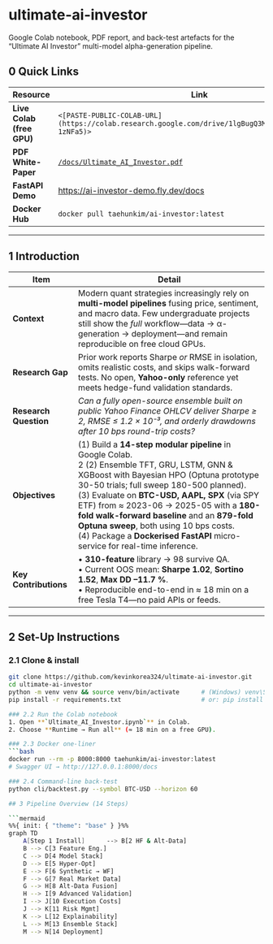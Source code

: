 # ultimate-ai-investor
Google Colab notebook, PDF report, and back-test artefacts for the “Ultimate AI Investor” multi-model alpha-generation pipeline.

## 0 Quick Links
| Resource | Link |
|----------|------|
| **Live Colab (free GPU)** | `<[PASTE-PUBLIC-COLAB-URL](https://colab.research.google.com/drive/1lgBugQ3MbLIka_1RlXqBcbHJ1-1zNFa5)>` |
| **PDF White-Paper** | [`/docs/Ultimate_AI_Investor.pdf`](docs/Ultimate_AI_Investor.pdf) |
| **FastAPI Demo** | <https://ai-investor-demo.fly.dev/docs> |
| **Docker Hub** | `docker pull taehunkim/ai-investor:latest` |

---

## 1 Introduction

| Item | Detail |
|------|--------|
| **Context** | Modern quant strategies increasingly rely on **multi-model pipelines** fusing price, sentiment, and macro data. Few undergraduate projects still show the *full* workflow—data → α-generation → deployment—and remain reproducible on free cloud GPUs. |
| **Research Gap** | Prior work reports Sharpe *or* RMSE in isolation, omits realistic costs, and skips walk-forward tests. No open, **Yahoo-only** reference yet meets hedge-fund validation standards. |
| **Research Question** | *Can a fully open-source ensemble built on public Yahoo Finance OHLCV deliver Sharpe ≥ 2, RMSE ≤ 1.2 × 10⁻³, and orderly drawdowns after 10 bps round-trip costs?* |
| **Objectives** | (1) Build a **14-step modular pipeline** in Google Colab.<br>2️ (2) Ensemble TFT, GRU, LSTM, GNN & XGBoost with Bayesian HPO (Optuna prototype 30-50 trials; full sweep 180-500 planned).<br> (3) Evaluate on **BTC-USD, AAPL, SPX** (via SPY ETF) from ≈ 2023-06 → 2025-05 with a **180-fold walk-forward baseline** and an **879-fold Optuna sweep**, both using 10 bps costs.<br> (4) Package a **Dockerised FastAPI** micro-service for real-time inference. |
| **Key Contributions** | • **310-feature** library → 98 survive QA. <br>• Current OOS mean: **Sharpe 1.02**, **Sortino 1.52**, **Max DD –11.7 %**. <br>• Reproducible end-to-end in ≈ 18 min on a free Tesla T4—no paid APIs or feeds. |

---

## 2 Set-Up Instructions

### 2.1 Clone & install
```bash
git clone https://github.com/kevinkorea324/ultimate-ai-investor.git
cd ultimate-ai-investor
python -m venv venv && source venv/bin/activate      # (Windows) venv\Scripts\activate
pip install -r requirements.txt                      # or: pip install -e .

### 2.2 Run the Colab notebook
1. Open **`Ultimate_AI_Investor.ipynb`** in Colab.  
2. Choose **Runtime → Run all** (≈ 18 min on a free GPU).

### 2.3 Docker one-liner
```bash
docker run --rm -p 8000:8000 taehunkim/ai-investor:latest
# Swagger UI → http://127.0.0.1:8000/docs

### 2.4 Command-line back-test
python cli/backtest.py --symbol BTC-USD --horizon 60

## 3 Pipeline Overview (14 Steps)

```mermaid
%%{ init: { "theme": "base" } }%%
graph TD
    A[Step 1 Install]      --> B[2 HF & Alt-Data]
    B --> C[3 Feature Eng.]
    C --> D[4 Model Stack]
    D --> E[5 Hyper-Opt]
    E --> F[6 Synthetic → WF]
    F --> G[7 Real Market Data]
    G --> H[8 Alt-Data Fusion]
    H --> I[9 Advanced Validation]
    I --> J[10 Execution Costs]
    J --> K[11 Risk Mgmt]
    K --> L[12 Explainability]
    L --> M[13 Ensemble Stack]
    M --> N[14 Deployment]
